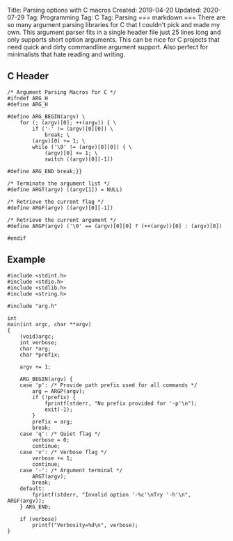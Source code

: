 Title: Parsing options with C macros
Created: 2019-04-20
Updated: 2020-07-29
Tag: Programming
Tag: C
Tag: Parsing
=== markdown ===
There are so many argument parsing libraries for C that I couldn't pick and made my
own. This argument parser fits in a single header file just 25 lines long
and only supports short option arguments. This can be nice for C projects that need
quick and dirty commandline argument support. Also perfect for minimalists that hate
reading and writing.

## C Header

```
/* Argument Parsing Macros for C */
#ifndef ARG_H
#define ARG_H

#define ARG_BEGIN(argv) \
    for (; (argv)[0]; ++(argv)) { \
        if ('-' != (argv)[0][0]) \
            break; \
        (argv)[0] += 1; \
        while ('\0' != (argv)[0][0]) { \
            (argv)[0] += 1; \
            switch ((argv)[0][-1])

#define ARG_END break;}}

/* Terminate the argument list */
#define ARGT(argv) ((argv[1]) = NULL)

/* Retrieve the current flag */
#define ARGF(argv) ((argv)[0][-1])

/* Retrieve the current argument */
#define ARGP(argv) ('\0' == (argv)[0][0] ? (++(argv))[0] : (argv)[0])

#endif
```

## Example

```
#include <stdint.h>
#include <stdio.h>
#include <stdlib.h>
#include <string.h>

#include "arg.h"

int
main(int argc, char **argv)
{
    (void)argc;
    int verbose;
    char *arg;
    char *prefix;
    
    argv += 1;
    
    ARG_BEGIN(argv) {
    case 'p': /* Provide path prefix used for all commands */
        arg = ARGP(argv);
        if (!prefix) {
            fprintf(stderr, "No prefix provided for '-p'\n");
            exit(-1);
        }
        prefix = arg;
        break;
    case 'q': /* Quiet flag */
        verbose = 0;
        continue;
    case 'v': /* Verbose flag */
        verbose += 1;
        continue;
    case '-': /* Argument terminal */
        ARGT(argv);
        break;
    default:
        fprintf(stderr, "Invalid option '-%c'\nTry '-h'\n", ARGF(argv));
    } ARG_END;

    if (verbose)
        printf("Verbosity=%d\n", verbose);
}
```
